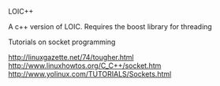 
LOIC++

A c++ version of LOIC.
Requires the boost library for threading


Tutorials on socket programming


http://linuxgazette.net/74/tougher.html
http://www.linuxhowtos.org/C_C++/socket.htm
http://www.yolinux.com/TUTORIALS/Sockets.html

